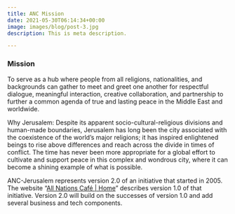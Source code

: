 ```yaml
---
title: ANC Mission
date: 2021-05-30T06:14:34+00:00
image: images/blog/post-3.jpg
description: This is meta description.

---
```

### **Mission**

To serve as a hub where people from all religions, nationalities, and backgrounds can gather to meet and greet one another for respectful dialogue, meaningful interaction, creative collaboration, and partnership to further a common agenda of true and lasting peace in the Middle East and worldwide.

Why Jerusalem: Despite its apparent socio-cultural-religious divisions and human-made boundaries, Jerusalem has long been the city associated with the coexistence of the world’s major religions; it has inspired enlightened beings to rise above differences and reach across the divide in times of conflict. The time has never been more appropriate for a global effort to cultivate and support peace in this complex and wondrous city, where it can become a shining example of what is possible.   
  
ANC-Jerusalem represents version 2.0 of an initiative that started in 2005. The website “[All Nations Café | Home](https://allnations.cf/)” describes version 1.0 of that initiative. Version 2.0 will build on the successes of version 1.0 and add several business and tech components.